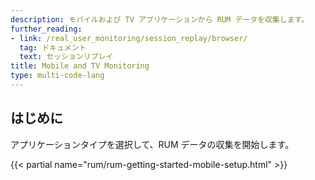 ```yaml
---
description: モバイルおよび TV アプリケーションから RUM データを収集します。
further_reading:
- link: /real_user_monitoring/session_replay/browser/
  tag: ドキュメント
  text: セッションリプレイ
title: Mobile and TV Monitoring
type: multi-code-lang
---
```


## はじめに

アプリケーションタイプを選択して、RUM データの収集を開始します。

{{< partial name="rum/rum-getting-started-mobile-setup.html" >}}
